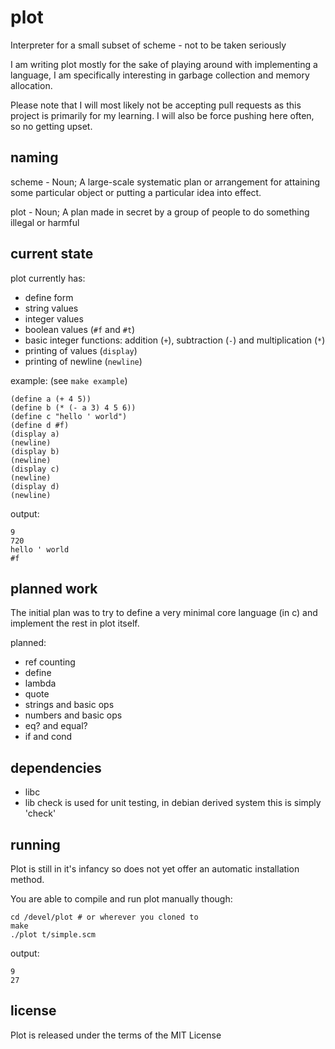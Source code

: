 plot
====
Interpreter for a small subset of scheme - not to be taken seriously

I am writing plot mostly for the sake of playing around with implementing a language,
I am specifically interesting in garbage collection and memory allocation.

Please note that I will most likely not be accepting pull requests as this project is primarily for my learning.
I will also be force pushing here often, so no getting upset.

naming
-------
scheme - Noun; A large-scale systematic plan or arrangement for attaining some particular object or putting a particular idea into effect.

plot - Noun; A plan made in secret by a group of people to do something illegal or harmful

current state
-------------
plot currently has:
* define form
* string values
* integer values
* boolean values (`#f` and `#t`)
* basic integer functions: addition (`+`), subtraction (`-`) and multiplication (`*`)
* printing of values (`display`)
* printing of newline (`newline`)

example: (see `make example`)

    (define a (+ 4 5))
    (define b (* (- a 3) 4 5 6))
    (define c "hello ' world")
    (define d #f)
    (display a)
    (newline)
    (display b)
    (newline)
    (display c)
    (newline)
    (display d)
    (newline)

output:

    9
    720
    hello ' world
    #f


planned work
------------
The initial plan was to try to define a very minimal core language (in c) and implement the rest in plot itself.

planned:
* ref counting
* define
* lambda
* quote
* strings and basic ops
* numbers and basic ops
* eq? and equal?
* if and cond

dependencies
------------
* libc
* lib check is used for unit testing, in debian derived system this is simply 'check'

running
----------
Plot is still in it's infancy so does not yet offer an automatic installation method.

You are able to compile and run plot manually though:

    cd /devel/plot # or wherever you cloned to
    make
    ./plot t/simple.scm

output:

    9
    27


license
---------
Plot is released under the terms of the MIT License


